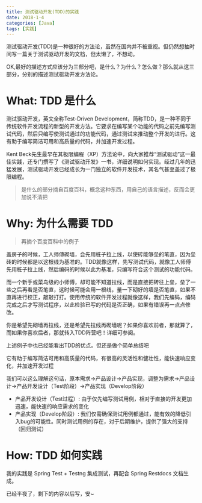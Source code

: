 ```yaml
---
title: 测试驱动开发(TDD)的实践
date: 2018-1-4
categories: [Java]
tags: [实践]
---
```


测试驱动开发(TDD)是一种很好的方法论，虽然在国内并不被重视。但仍然想抽时间写一篇关于测试驱动开发的文档，但太懒了，不想动。      

OK,最好的描述方式应该分为三部分吧，是什么？为什么？怎么做？那么就从这三部分，分别的描述测试驱动开发方法论。   

# What: TDD 是什么

测试驱动开发，英文全称Test-Driven Development，简称TDD，是一种不同于传统软件开发流程的新型的开发方法。它要求在编写某个功能的代码之前先编写测试代码，然后只编写使测试通过的功能代码，通过测试来推动整个开发的进行。这有助于编写简洁可用和高质量的代码，并加速开发过程。    

Kent Beck先生最早在其极限编程（XP）方法论中，向大家推荐“测试驱动”这一最佳实践，还专门撰写了《测试驱动开发》一书，详细说明如何实现。经过几年的迅猛发展，测试驱动开发已经成长为一门独立的软件开发技术，其名气甚至盖过了极限编程。    

> 是什么的部分摘自百度百科，概念这种东西，用自己的语言描述，反而会更加说不清把    

# Why: 为什么需要 TDD

> 再摘个百度百科中的例子    

盖房子的时候，工人师傅砌墙，会先用桩子拉上线，以使砖能够垒的笔直，因为垒砖的时候都是以这根线为基准的。TDD就像这样，先写测试代码，就像工人师傅先用桩子拉上线，然后编码的时候以此为基准，只编写符合这个测试的功能代码。    

而一个新手或菜鸟级的小师傅，却可能不知道拉线，而是直接把砖往上垒，垒了一些之后再看是否笔直，这时候可能会用一根线，量一下砌好的墙是否笔直，如果不直再进行校正，敲敲打打。使用传统的软件开发过程就像这样，我们先编码，编码完成之后才写测试程序，以此检验已写的代码是否正确，如果有错误再一点点修改。    

你是希望先砌墙再拉线，还是希望先拉线再砌墙呢？如果你喜欢前者，那就算了，而如果你喜欢后者，那就转入TDD阵营吧！详细可参阅。   

上述例子中也已经能看出TDD的优点。但还是做个简单总结吧    

它有助于编写简洁可用和高质量的代码，有很高的灵活性和健壮性，能快速响应变化，并加速开发过程    

我们可以这么理解这句话，原本需求->产品设计->产品实现，调整为需求->产品设计->产品开发设计（Test阶段）->产品实现（Develop阶段）    

- 产品开发设计（Test过程）: 由于仅先编写测试用例，相对于直接的开发更加迅速，能快速的响应需求的变化     
- 产品实现（Develop阶段）: 我们仅需确保测试用例都通过，能有效的降低引入bug的可能性。同时测试用例的存在，对于后期维护，提供了强大的支持（回归测试）    

# How: TDD 如何实践

我的实践是 Spring Test + Testng 集成测试，再配合 Spring Restdocs 文档生成。    

已经半夜了，剩下的内容以后写，安~   

